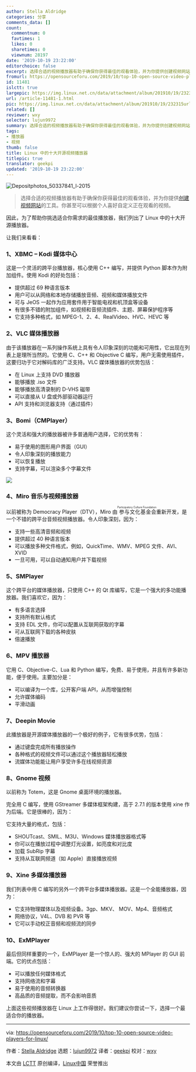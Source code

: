 ```yaml
---
author: Stella Aldridge
categories: 分享
comments_data: []
count:
  commentnum: 0
  favtimes: 1
  likes: 0
  sharetimes: 0
  viewnum: 28197
date: '2019-10-19 23:22:00'
editorchoice: false
excerpt: 选择合适的视频播放器有助于确保你获得最佳的观看体验，并为你提供创建视频网站的工具。你甚至可以根据个人喜好自定义正在观看的视频。
fromurl: https://opensourceforu.com/2019/10/top-10-open-source-video-players-for-linux/
id: 11481
islctt: true
largepic: https://img.linux.net.cn/data/attachment/album/201910/19/232315urlvflauoefulfrv.jpg
url: /article-11481-1.html
pic: https://img.linux.net.cn/data/attachment/album/201910/19/232315urlvflauoefulfrv.jpg.thumb.jpg
related: []
reviewer: wxy
selector: lujun9972
summary: 选择合适的视频播放器有助于确保你获得最佳的观看体验，并为你提供创建视频网站的工具。你甚至可以根据个人喜好自定义正在观看的视频。
tags:
- 播放器
- 视频
thumb: false
title: Linux 中的十大开源视频播放器
titlepic: true
translator: geekpi
updated: '2019-10-19 23:22:00'
---
```


![](/data/attachment/album/201910/19/232315urlvflauoefulfrv.jpg "Depositphotos_50337841_l-2015")



> 
> 选择合适的视频播放器有助于确保你获得最佳的观看体验，并为你提供[创建视频网站](https://www.ning.com/create-video-website/)的工具。你甚至可以根据个人喜好自定义正在观看的视频。
> 
> 
> 


因此，为了帮助你挑选适合你需求的最佳播放器，我们列出了 Linux 中的十大开源播放器。


让我们来看看：


### 1、XBMC – Kodi 媒体中心


这是一个灵活的跨平台播放器，核心使用 C++ 编写，并提供 Python 脚本作为附加组件。使用 Kodi 的好处包括：


* 提供超过 69 种语言版本
* 用户可以从网络和本地存储播放音频、视频和媒体播放文件
* 可与 JeOS 一起作为应用套件用于智能电视和机顶盒等设备
* 有很多不错的附加组件，如视频和音频流插件、主题、屏幕保护程序等
* 它支持多种格式，如 MPEG-1、2、4、RealVideo、HVC、HEVC 等


### 2、VLC 媒体播放器


由于该播放器在一系列操作系统上具有令人印象深刻的功能和可用性，它出现在列表上是理所当然的。它使用 C、C++ 和 Objective C 编写，用户无需使用插件，这要归功于它对解码库的广泛支持。VLC 媒体播放器的优势包括：


* 在 Linux 上支持 DVD 播放器
* 能够播放 .iso 文件
* 能够播放高清录制的 D-VHS 磁带
* 可以直接从 U 盘或外部驱动器运行
* API 支持和浏览器支持（通过插件）


### 3、Bomi（CMPlayer）


这个灵活和强大的播放器被许多普通用户选择，它的优势有：


* 易于使用的图形用户界面（GUI）
* 令人印象深刻的播放能力
* 可以恢复播放
* 支持字幕，可以渲染多个字幕文件


![](/data/attachment/album/201910/19/232233zbjjidetiffdmijp.jpg)


### 4、Miro 音乐与视频播放器


以前被称为 Democracy Player（DTV），Miro 由<ruby> 参与文化基金会 <rt>  Participatory Culture Foundation </rt></ruby>重新开发，是一个不错的跨平台音频视频播放器。令人印象深刻，因为：


* 支持一些高清音频和视频
* 提供超过 40 种语言版本
* 可以播放多种文件格式，例如，QuickTime、WMV、MPEG 文件、AVI、XVID
* 一旦可用，可以自动通知用户并下载视频


### 5、SMPlayer


这个跨平台的媒体播放器，只使用 C++ 的 Qt 库编写，它是一个强大的多功能播放器。我们喜欢它，因为：


* 有多语言选择
* 支持所有默认格式
* 支持 EDL 文件，你可以配置从互联网获取的字幕
* 可从互联网下载的各种皮肤
* 倍速播放


### 6、MPV 播放器


它用 C、Objective-C、Lua 和 Python 编写，免费、易于使用，并且有许多新功能，便于使用。主要加分是：


* 可以编译为一个库，公开客户端 API，从而增强控制
* 允许媒体编码
* 平滑动画


### 7、Deepin Movie


此播放器是开源媒体播放器的一个极好的例子，它有很多优势，包括：


* 通过键盘完成所有播放操作
* 各种格式的视频文件可以通过这个播放器轻松播放
* 流媒体功能能让用户享受许多在线视频资源


### 8、Gnome 视频


以前称为 Totem，这是 Gnome 桌面环境的播放器。


完全用 C 编写，使用 GStreamer 多媒体框架构建，高于 2.7.1 的版本使用 xine 作为后端。它是很棒的，因为：


它支持大量的格式，包括：


* SHOUTcast、SMIL、M3U、Windows 媒体播放器格式等
* 你可以在播放过程中调整灯光设置，如亮度和对比度
* 加载 SubRip 字幕
* 支持从互联网频道（如 Apple）直接播放视频


### 9、Xine 多媒体播放器


我们列表中用 C 编写的另外一个跨平台多媒体播放器。这是一个全能播放器，因为：


* 它支持物理媒体以及视频设备。3gp、MKV、 MOV、Mp4、音频格式
* 网络协议，V4L、DVB 和 PVR 等
* 它可以手动校正音频和视频流的同步


### 10、ExMPlayer


最后但同样重要的一个，ExMPlayer 是一个惊人的、强大的 MPlayer 的 GUI 前端。它的优点包括：


* 可以播放任何媒体格式
* 支持网络流和字幕
* 易于使用的音频转换器
* 高品质的音频提取，而不会影响音质


上面这些视频播放器在 Linux 上工作得很好。我们建议你尝试一下，选择一个最适合你的播放器。




---


via: <https://opensourceforu.com/2019/10/top-10-open-source-video-players-for-linux/>


作者：[Stella Aldridge](https://opensourceforu.com/author/stella-aldridge/) 选题：[lujun9972](https://github.com/lujun9972) 译者：[geekpi](https://github.com/geekpi) 校对：[wxy](https://github.com/wxy)


本文由 [LCTT](https://github.com/LCTT/TranslateProject) 原创编译，[Linux中国](https://linux.cn/) 荣誉推出
